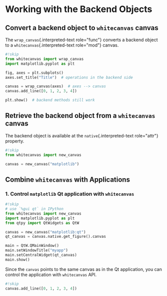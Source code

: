# Working with the Backend Objects

## Convert a backend object to `whitecanvas` canvas

The `wrap_canvas`{.interpreted-text role="func"} converts a backend
object to a `whitecanvas`{.interpreted-text role="mod"} canvas.

``` python
#!skip
from whitecanvas import wrap_canvas
import matplotlib.pyplot as plt

fig, axes = plt.subplots()
axes.set_title("Title")  # operations in the backend side

canvas = wrap_canvas(axes)  # axes --> canvas
canvas.add_line([0, 1, 2, 3, 4])

plt.show()  # backend methods still work
```

## Retrieve the backend object from a `whitecanvas` canvas

The backend object is available at the `native`{.interpreted-text
role="attr"} property.

``` python
#!skip
from whitecanvas import new_canvas

canvas = new_canvas("matplotlib")
```

## Combine `whitecanvas` with Applications

### 1. Control `matplotlib` Qt application with `whitecanvas`

``` python
#!skip
# use `%gui qt` in IPython
from whitecanvas import new_canvas
import matplotlib.pyplot as plt
from qtpy import QtWidgets as QtW

canvas = new_canvas("matplotlib:qt")
qt_canvas = canvas.native.get_figure().canvas

main = QtW.QMainWindow()
main.setWindowTitle("myapp")
main.setCentralWidget(qt_canvas)
main.show()
```

Since the `canvas` points to the same canvas as in the Qt application, you can control
the application with `whitecanvas` API.

``` python
#!skip
canvas.add_line([0, 1, 2, 3, 4])
```
